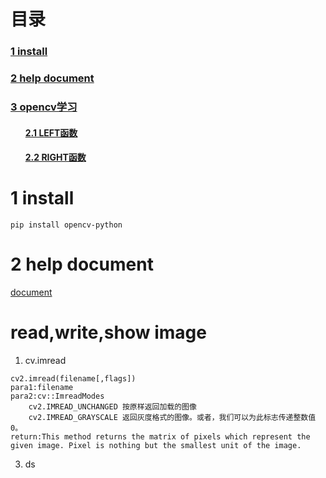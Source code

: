 # 目录
<h3><a href="#title1">1 install</a> </h3>
<h3><a href="#title2">2 help document</a> </h3>
<h3><a href="#title3">3 opencv学习</a> </h3>
		<h4><ul><a href="#title2.1">2.1 LEFT函数</a> </h4>
		<h4><ul><a href="#title2.2">2.2 RIGHT函数</a> </h4>
		
<div style="page-break-after:always"></div>

  <h1 id="title1">1 install</h1>  

```
pip install opencv-python
```
 <h1 id="title2">2 help document </h1>  
 
[document](https://docs.opencv.org/master/d0/de3/tutorial_py_intro.html)

<h1 id="title3">read,write,show image </h1>  

1.  cv.imread

```
cv2.imread(filename[,flags])
para1:filename
para2:cv::ImreadModes
	cv2.IMREAD_UNCHANGED 按原样返回加载的图像
	cv2.IMREAD_GRAYSCALE 返回灰度格式的图像。或者，我们可以为此标志传递整数值0。
return:This method returns the matrix of pixels which represent the given image. Pixel is nothing but the smallest unit of the image.
```

3. ds 




<!--stackedit_data:
eyJoaXN0b3J5IjpbMTY0ODgyNTYsLTE2Mzg3NjE0NTEsMTkwMz
IxMjczNCwxOTA0NzMzNzcsLTEyMTA4MDUxNzYsLTQ5NTU1Mzgw
NF19
-->